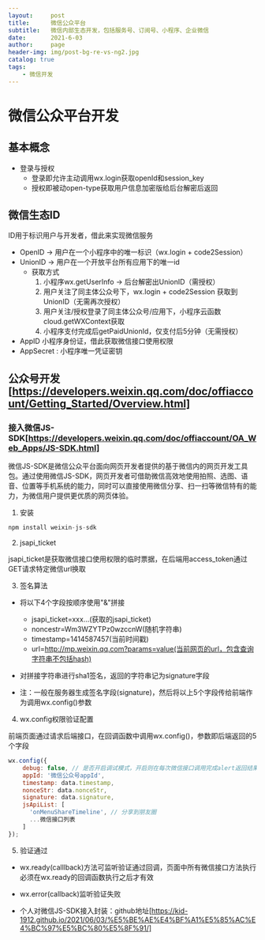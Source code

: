 ```yaml
---
layout:     post
title:      微信公众平台
subtitle:   微信内部生态开发，包括服务号、订阅号、小程序、企业微信
date:       2021-6-03
author:     page
header-img: img/post-bg-re-vs-ng2.jpg
catalog: true
tags:
    - 微信开发
---
```


# 微信公众平台开发

## 基本概念

- 登录与授权
  - 登录即允许主动调用wx.login获取openId和session_key
  - 授权即被动open-type获取用户信息加密版给后台解密后返回

## 微信生态ID

ID用于标识用户与开发者，借此来实现微信服务

- OpenID -> 用户在一个小程序中的唯一标识（wx.login + code2Session）
- UnionID -> 用户在一个开放平台所有应用下的唯一id
  - 获取方式
      1. 小程序wx.getUserInfo -> 后台解密出UnionID（需授权）
      2. 用户关注了同主体公众号下，wx.login + code2Session 获取到 UnionID（无需再次授权）
      3. 用户关注/授权登录了同主体公众号/应用下，小程序云函数cloud.getWXContext获取
      4. 小程序支付完成后getPaidUnionId，仅支付后5分钟（无需授权）
- AppID 小程序身份证，借此获取微信接口使用权限
- AppSecret : 小程序唯一凭证密钥

## 公众号开发[https://developers.weixin.qq.com/doc/offiaccount/Getting_Started/Overview.html]

### 接入微信JS-SDK[https://developers.weixin.qq.com/doc/offiaccount/OA_Web_Apps/JS-SDK.html]

微信JS-SDK是微信公众平台面向网页开发者提供的基于微信内的网页开发工具包。通过使用微信JS-SDK，网页开发者可借助微信高效地使用拍照、选图、语音、位置等手机系统的能力，同时可以直接使用微信分享、扫一扫等微信特有的能力，为微信用户提供更优质的网页体验。

1. 安装

```js
npm install weixin-js-sdk
```

2. jsapi_ticket

jsapi_ticket是获取微信接口使用权限的临时票据，在后端用access_token通过GET请求特定微信url换取

3. 签名算法

- 将以下4个字段按顺序使用"&"拼接
  - jsapi_ticket=xxx...(获取的jsapi_ticket)
  - noncestr=Wm3WZYTPz0wzccnW(随机字符串)
  - timestamp=1414587457(当前时间戳)
  - url=http://mp.weixin.qq.com?params=value(当前网页的url，包含查询字符串不包括hash)

- 对拼接字符串进行sha1签名，返回的字符串记为signature字段
- 注：一般在服务器生成签名字段(signature)，然后将以上5个字段传给前端作为调用wx.config()参数

4. wx.config权限验证配置

前端页面通过请求后端接口，在回调函数中调用wx.config()，参数即后端返回的5个字段

```js
wx.config({
    debug: false, // 是否开启调试模式，开启则在每次微信接口调用完成alert返回结果
    appId: '微信公众号appId',
    timestamp: data.timestamp,
    nonceStr: data.nonceStr,
    signature: data.signature,
    jsApiList: [
      'onMenuShareTimeline', // 分享到朋友圈
      ...微信接口列表
    ]
});
```

5. 验证通过

- wx.ready(calllback)方法可监听验证通过回调，页面中所有微信接口方法执行必须在wx.ready的回调函数执行之后才有效

- wx.error(callback)监听验证失败

- 个人对微信JS-SDK接入封装：github地址[https://kid-1912.github.io/2021/06/03/%E5%BE%AE%E4%BF%A1%E5%85%AC%E4%BC%97%E5%BC%80%E5%8F%91/]
